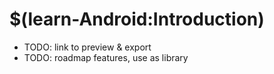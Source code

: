 <documentProperties pageTitle="Learn Android" />

# $(learn-Android:Introduction)

* TODO: link to preview & export
* TODO: roadmap features, use as library

